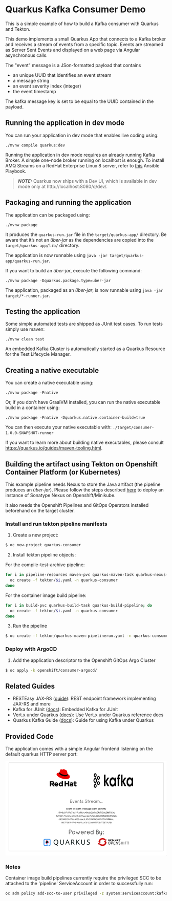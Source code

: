 # Quarkus Kafka Consumer Demo

This is a simple example of how to build a Kafka consumer with Quarkus and Tekton.

This demo implements a small Quarkus App that connects to a Kafka broker and receives a stream of events from a specific topic. Events are streamed as Server Sent Events and displayed on a web page via Angular asynchronous calls.

The "event" message is a JSon-formatted payload that contains

* an unique UUID that identifies an event stream
* a message string
* an event severity index (integer)
* the event timestamp

The kafka message key is set to be equal to the UUID contained in the payload.

## Running the application in dev mode

You can run your application in dev mode that enables live coding using:
```shell script
./mvnw compile quarkus:dev
```

Running the application in dev mode requires an already running Kafka Broker. A simple one-node broker running on localhost is enough.
To install AMQ Streams on a RedHat Enterprise Linux 8 server, refer to [this](https://github.com/mcaimi/amq-streams-aio-ansible) Ansible Playbook.

> **_NOTE:_**  Quarkus now ships with a Dev UI, which is available in dev mode only at http://localhost:8080/q/dev/.

## Packaging and running the application

The application can be packaged using:
```shell script
./mvnw package
```
It produces the `quarkus-run.jar` file in the `target/quarkus-app/` directory.
Be aware that it’s not an _über-jar_ as the dependencies are copied into the `target/quarkus-app/lib/` directory.

The application is now runnable using `java -jar target/quarkus-app/quarkus-run.jar`.

If you want to build an _über-jar_, execute the following command:
```shell script
./mvnw package -Dquarkus.package.type=uber-jar
```

The application, packaged as an _über-jar_, is now runnable using `java -jar target/*-runner.jar`.

## Testing the application

Some simple automated tests are shipped as JUnit test cases. To run tests simply use maven:
```shell script
./mvnw clean test
```
An embedded Kafka Cluster is automatically started as a Quarkus Resource for the Test Lifecycle Manager.

## Creating a native executable

You can create a native executable using:
```shell script
./mvnw package -Pnative
```

Or, if you don't have GraalVM installed, you can run the native executable build in a container using: 
```shell script
./mvnw package -Pnative -Dquarkus.native.container-build=true
```

You can then execute your native executable with: `./target/consumer-1.0.0-SNAPSHOT-runner`

If you want to learn more about building native executables, please consult https://quarkus.io/guides/maven-tooling.html.

## Building the artifact using Tekton on Openshift Container Platform (or Kubernetes)

This example pipeline needs Nexus to store the Java artifact (the pipeline produces an _über-jar_).
Please follow the steps described [here](https://github.com/mcaimi/k8s-demo-app) to deploy an instance of Sonatype Nexus on Openshift/Minikube.

It also needs the Openshift Pipelines and GitOps Operators installed beforehand on the target cluster.

### Install and run tekton pipeline manifests

1. Create a new project:

```bash
$ oc new-project quarkus-consumer
```

2. Install tekton pipeline objects:

For the compile-test-archive pipeline:

```bash
for i in pipeline-resources maven-pvc quarkus-maven-task quarkus-nexus-task quarkus-maven-pipeline; do
  oc create -f tekton/$i.yaml -n quarkus-consumer
done
```

For the container image build pipeline:

```bash
for i in build-pvc quarkus-build-task quarkus-build-pipeline; do
  oc create -f tekton/$i.yaml -n quarkus-consumer
done
```

3. Run the pipeline

```bash
$ oc create -f tekton/quarkus-maven-pipelinerun.yaml -n quarkus-consumer
```

### Deploy with ArgoCD

1. Add the application descriptor to the Openshift GitOps Argo Cluster

```bash
$ oc apply -k openshift/consumer-argocd/
```

## Related Guides

- RESTEasy JAX-RS ([guide](https://quarkus.io/guides/rest-json)): REST endpoint framework implementing JAX-RS and more
- Kafka for JUnit ([docs](https://mguenther.github.io/kafka-junit/#section:introduction)): Embedded Kafka for JUnit
- Vert.x under Quarkus ([docs](https://quarkus.io/guides/vertx-reference)): Use Vert.x under Quarkus reference docs
- Quarkus Kafka Guide ([docs](https://quarkus.io/guides/kafka)): Guide for using Kafka under Quarkus

## Provided Code

The application comes with a simple Angular frontend listening on the default quarkus HTTP server port:

![Web Frontend](/assets/consumer-frontend.png)

###  Notes

Container image build pipelines currently require the privileged SCC to be attached to the 'pipeline' ServiceAccount in order to successfully run:

```bash
oc adm policy add-scc-to-user privileged -z system:serviceaccount:kafka-event-consumer-demo:pipeline
```


